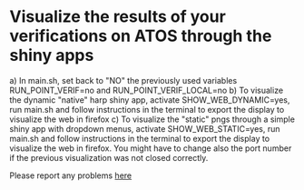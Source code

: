 # Visualize the results of your verifications on ATOS through the shiny apps

a) In main.sh, set back to "NO" the previously used variables RUN_POINT_VERIF=no and RUN_POINT_VERIF_LOCAL=no
b) To visualize the dynamic "native" harp shiny app, activate SHOW_WEB_DYNAMIC=yes, run main.sh and follow instructions in the terminal to export the display to visualize the web in firefox
c) To visualize the "static" pngs through a simple shiny app with dropdown menus, activate SHOW_WEB_STATIC=yes, run main.sh and follow instructions in the terminal to export the display to visualize the web in firefox. You might have to change also the port number if the previous visualization was not closed correctly.

Please report any problems [here](https://github.com/destination-earth-digital-twins/DE330_Training_2024/issues)

